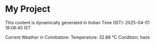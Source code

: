 # My Project

This content is dynamically generated in Indian Time (IST): 2025-04-01 19:06:45 IST


Current Weather in Coimbatore:
Temperature: 32.88 °C
Condition: haze
